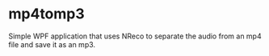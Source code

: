 # mp4tomp3
Simple WPF application that uses NReco to separate the audio from an mp4 file and save it as an mp3.
